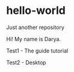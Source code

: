# hello-world
Just another repository

Hi! My name is Darya.

Test1 - The guide tutorial

Test2 - Desktop
